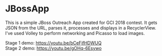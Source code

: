 # JBossApp
This is a simple JBoss Outreach App created for GCI 2018 contest. 
It gets JSON from the URL, parses it, processes and displays in a RecyclerView.
I've used Volley to perform networking and Picasso to load images.

Stage 1 demo: https://youtu.be/bCeFjfHDWUQ  
Stage 2 demo: https://youtu.be/gOHq-6Esywo
